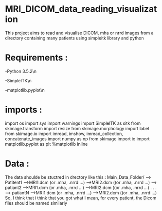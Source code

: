 # MRI_DICOM_data_reading_visualization
This project aims to read and visualise DICOM, mha or nrrd images from a directory containing many patients using simpleitk library and python

# Requirements : 

-Python 3.5.2\n

-SimpleITK\n

-matplotlib.pyplot\n

# imports :
import os
import sys
import warnings
import SimpleITK as sitk
from skimage.transform import resize
from skimage.morphology import label
from skimage.io import imread, imshow, imread_collection, concatenate_images
import numpy as np
from skimage import io
import matplotlib.pyplot as plt
%matplotlib inline

# Data :

The data shoulde be stuctred in drectory like this :
Main_Data_Folder/
  --> Patitent1
    -->MRI1.dcm (or .mha, .nrrd ...)
    -->MRI2.dcm ((or .mha, .nrrd ...)
 --> patiant2
    -->MRI1.dcm (or .mha, .nrrd ...)
    -->MRI2.dcm ((or .mha, .nrrd ...)
 .
 .
 .
  --> patiantN
    -->MRI1.dcm (or .mha, .nrrd ...)
    -->MRI2.dcm ((or .mha, .nrrd ...)
So, I think that i think that you got what I mean, for every patient, the Dicom files should be named similarly  
